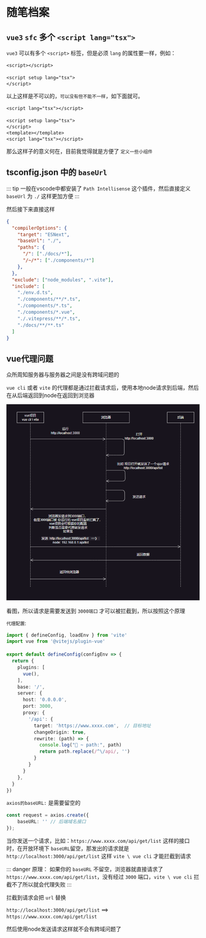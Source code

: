 # 随笔档案


## `vue3` `sfc` 多个 `<script lang="tsx">`

`vue3` 可以有多个 `<script>` 标签，但是必须 `lang` 的属性要一样，例如：

```vue
<script></script>

<script setup lang="tsx">
</script>
```

以上这样是不可以的，`可以没有但不能不一样`，如下面就可。

```vue
<script lang="tsx"></script>

<script setup lang="tsx">
</script>
<template></template>
<script lang="tsx"></script>
```

那么这样子的意义何在，目前我觉得就是方便了 `定义一些小组件`

## tsconfig.json 中的 `baseUrl`

::: tip
一般在vscode中都安装了 `Path Intellisense` 这个插件，然后直接定义 `baseUrl` 为 `./` 这样更加方便
:::

然后接下来直接这样

```json
{
  "compilerOptions": {
    "target": "ESNext",
    "baseUrl": "./",
    "paths": {
      "/": ["./docs/*"],
      "/~/*": ["./components/*"]
    },
  },
  "exclude": ["node_modules", ".vite"],
  "include": [
    "./env.d.ts",
    "./components/**/*.ts",
    "./components/*.ts",
    "./components/*.vue",
    "./.vitepress/**/*.ts",
    "./docs/**/**.ts"
  ]
}

```

## vue代理问题

众所周知服务器与服务器之间是没有跨域问题的

`vue cli` 或者 `vite` 的代理都是通过拦截请求后，使用本地node请求到后端，然后在从后端返回到node在返回到浏览器

![代理流程](./img/代理流程.png)

看图，所以请求是需要发送到 `3000端口` 才可以被拦截到，所以按照这个原理

`代理配置`:

``` ts
import { defineConfig, loadEnv } from 'vite'
import vue from '@vitejs/plugin-vue'

export default defineConfig(configEnv => {
  return {
    plugins: [
      vue(),
    ],
    base: '/',
    server: {
      host: '0.0.0.0',
      port: 3000,
      proxy: {
        '/api': {
          target: 'https://www.xxxx.com',  // 目标地址
          changeOrigin: true,
          rewrite: (path) => {
            console.log("🚀 ~ path:", path)
            return path.replace(/^\/api/, '')
          }
        }
      }
    },
  }
})
```

`axios的baseURL:` 是需要留空的

``` ts
const request = axios.create({
	baseURL: '' // 后端域名接口
});
```

当你发送一个请求，比如：`https://www.xxxx.com/api/get/list` 这样的接口时，在开放环境下 `baseURL`留空，那发出的请求就是 `http://localhost:3000/api/get/list` 这样 `vite \ vue cli` 才能拦截到请求

::: danger 原理：
如果你的 `baseURL` 不留空，浏览器就直接请求了 `https://www.xxxx.com/api/get/list`，没有经过 `3000` 端口，`vite \ vue cli` 拦截不了所以就会代理失败
::: 

拦截到请求会把 `url` 替换 

`http://localhost:3000/api/get/list` ==> `https://www.xxxx.com/api/get/list`

然后使用node发送请求这样就不会有跨域问题了



